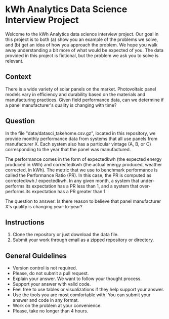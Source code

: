 # kWh Analytics Data Science Interview Project

Welcome to the kWh Analytics data science interview project. Our goal in this project is to both (a) show you an example of the problems we solve, and (b) get an idea of how you approach the problem. We hope you walk away understanding a bit more of what would be expected of you. The data provided in this project is fictional, but the problem we ask you to solve is relevant.

## Context

There is a wide variety of solar panels on the market. Photovoltaic panel models vary in efficiency and durability based on the materials and manufacturing practices. Given field performance data, can we determine if a panel manufacturer's quality is changing with time?

## Question

In the file "data/datasci_takehome.csv.gz", located in this repository, we provide monthly performance data from systems that all use panels from manufacturer X. Each system also has a particular vintage (A, B, or C) corresponding to the year that the panel was manufactured.

The performance comes in the form of expectedkwh (the expected energy produced in kWh) and correctedkwh (the actual energy produced, weather corrected, in kWh). The metric that we use to benchmark performance is called the Performance Ratio (PR). In this case, the PR is computed as correctedkwh / expectedkwh. In any given month, a system that under-performs its expectation has a PR less than 1, and a system that over-performs its expectation has a PR greater than 1.

The question to answer: Is there reason to believe that panel manufacturer X's quality is changing year-to-year?

## Instructions

1. Clone the repository or just download the data file.
2. Submit your work through email as a zipped repository or directory.

## General Guidelines

- Version control is not required.
- Please, do not submit a pull request.
- Explain your answer. We want to follow your thought process.
- Support your answer with valid code.
- Feel free to use tables or visualizations if they help support your answer.
- Use the tools you are most comfortable with. You can submit your answer and code in any format.
- Work on the problem at your convenience.
- Please, take no longer than 4 hours.
